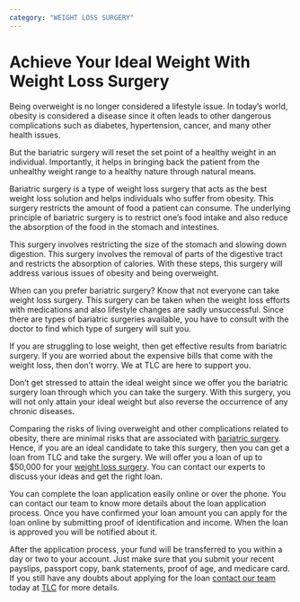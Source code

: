 ```yaml
---
category: "WEIGHT LOSS SURGERY"
---
```


# Achieve Your Ideal Weight With Weight Loss Surgery

Being overweight is no longer considered a lifestyle issue. In today’s world, obesity is considered a disease since it often leads to other dangerous complications such as diabetes, hypertension, cancer, and many other health issues.

But the bariatric surgery will reset the set point of a healthy weight in an individual. Importantly, it helps in bringing back the patient from the unhealthy weight range to a healthy nature through natural means.

Bariatric surgery is a type of weight loss surgery that acts as the best weight loss solution and helps individuals who suffer from obesity. This surgery restricts the amount of food a patient can consume. The underlying principle of bariatric surgery is to restrict one’s food intake and also reduce the absorption of the food in the stomach and intestines.

This surgery involves restricting the size of the stomach and slowing down digestion. This surgery involves the removal of parts of the digestive tract and restricts the absorption of calories. With these steps, this surgery will address various issues of obesity and being overweight.

When can you prefer bariatric surgery? Know that not everyone can take weight loss surgery. This surgery can be taken when the weight loss efforts with medications and also lifestyle changes are sadly unsuccessful. Since there are types of bariatric surgeries available, you have to consult with the doctor to find which type of surgery will suit you.

If you are struggling to lose weight, then get effective results from bariatric surgery. If you are worried about the expensive bills that come with the weight loss, then don’t worry. We at TLC are here to support you.

Don’t get stressed to attain the ideal weight since we offer you the bariatric surgery loan through which you can take the surgery. With this surgery, you will not only attain your ideal weight but also reverse the occurrence of any chronic diseases.

Comparing the risks of living overweight and other complications related to obesity, there are minimal risks that are associated with [bariatric surgery](https://medical.tlc.com.au/bariatric-surgery/). Hence, if you are an ideal candidate to take this surgery, then you can get a loan from TLC and take the surgery. We will offer you a loan of up to $50,000 for your [weight loss surgery](https://tlc.com.au/weight-loss-surgery-harmonal-changes/). You can contact our experts to discuss your ideas and get the right loan.

You can complete the loan application easily online or over the phone. You can contact our team to know more details about the loan application process. Once you have confirmed your loan amount you can apply for the loan online by submitting proof of identification and income. When the loan is approved you will be notified about it.

After the application process, your fund will be transferred to you within a day or two to your account. Just make sure that you submit your recent payslips, passport copy, bank statements, proof of age, and medicare card. If you still have any doubts about applying for the loan [contact our team](https://tlc.com.au/contact-us/) today at [TLC](https://tlc.com.au/) for more details.
